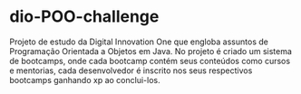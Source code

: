 # dio-POO-challenge
Projeto de estudo da Digital Innovation One que engloba assuntos de Programação Orientada a Objetos em Java. No projeto é criado um sistema de bootcamps, onde cada bootcamp contém seus conteúdos como cursos e mentorias, cada desenvolvedor é inscrito nos seus respectivos bootcamps ganhando xp ao conclui-los.
